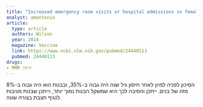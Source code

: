 ```yaml
---
title: "Increased emergency room visits or hospital admissions in females after 12-month MMR vaccination, but no difference after vaccinations given at a younger age"
analyst: amantonio
article:
  type: article
  authors: Wilson
  year: 2014
  magazine: Vaccine
  link: https://www.ncbi.nlm.nih.gov/pubmed/24440113
  pubmed: 24440113
drugs:
- MMR חיסון
---
```


הסיכון לפניה למיון לאחר חיסון גיל שנה היה גבוה ב-35%, ובבנות הוא היה גבוה ב-8% מזה של בנים. ייתכן והסיבה לכך היא שמשקל הבנות נמוך יותר, וייתכן שבנות מגיבות לנגיף חצבת בצורה שונה.
